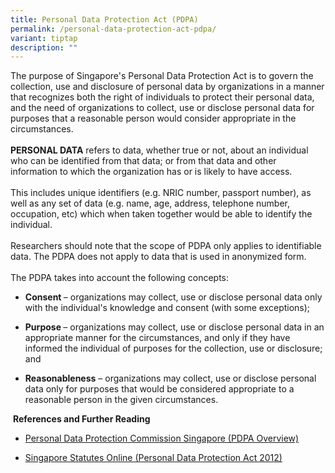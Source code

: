 ```yaml
---
title: Personal Data Protection Act (PDPA)
permalink: /personal-data-protection-act-pdpa/
variant: tiptap
description: ""
---
```

<p>The purpose of Singapore's Personal Data Protection Act is to govern the
collection, use and disclosure of personal data by organizations in a manner
that recognizes both the right of individuals to protect their personal
data, and the need of organizations to collect, use or disclose personal
data for purposes that a reasonable person would consider appropriate in
the circumstances.
<br>
<br><strong>PERSONAL DATA</strong> refers to data, whether true or not, about
an individual who can be identified from that data; or from that data and
other information to which the organization has or is likely to have access.
<br>
<br>This includes unique identifiers (e.g. NRIC number, passport number),
as well as any set of data (e.g. name, age, address, telephone number,
occupation, etc) which when taken together would be able to identify the
individual.
<br>
<br>Researchers should note that the scope of PDPA only applies to identifiable
data. The PDPA does not apply to data that is used in anonymized form.
<br>
<br>The PDPA takes into account the following concepts:</p>
<ul data-tight="true" class="tight">
<li>
<p><strong>Consent </strong>– organizations may collect, use or disclose
personal data only with the individual's knowledge and consent (with some
exceptions);</p>
</li>
</ul>
<ul data-tight="true" class="tight">
<li>
<p><strong>Purpose </strong>– organizations may collect, use or disclose
personal data in an appropriate manner for the circumstances, and only
if they have informed the individual of purposes for the collection, use
or disclosure; and</p>
</li>
</ul>
<ul data-tight="true" class="tight">
<li>
<p><strong>Reasonableness</strong> – organizations may collect, use or disclose
personal data only for purposes that would be considered appropriate to
a reasonable person in the given circumstances.</p>
</li>
</ul>
<p>&nbsp;<strong>References and Further Reading</strong>
</p>
<ul data-tight="true" class="tight">
<li>
<p><a href="https://www.pdpc.gov.sg/overview-of-pdpa/the-legislation/personal-data-protection-act" rel="noopener noreferrer nofollow" target="_blank">Personal Data Protection Commission Singapore (PDPA Overview)</a>
</p>
</li>
<li>
<p><a href="https://sso.agc.gov.sg/Act/PDPA2012" rel="noopener noreferrer nofollow" target="_blank">Singapore Statutes Online (Personal Data Protection Act 2012)</a>
</p>
</li>
</ul>
<p></p>